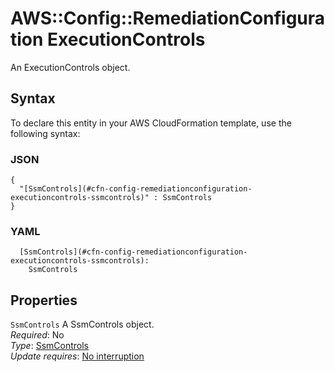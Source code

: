 # AWS::Config::RemediationConfiguration ExecutionControls<a name="aws-properties-config-remediationconfiguration-executioncontrols"></a>

An ExecutionControls object\.

## Syntax<a name="aws-properties-config-remediationconfiguration-executioncontrols-syntax"></a>

To declare this entity in your AWS CloudFormation template, use the following syntax:

### JSON<a name="aws-properties-config-remediationconfiguration-executioncontrols-syntax.json"></a>

```
{
  "[SsmControls](#cfn-config-remediationconfiguration-executioncontrols-ssmcontrols)" : SsmControls
}
```

### YAML<a name="aws-properties-config-remediationconfiguration-executioncontrols-syntax.yaml"></a>

```
  [SsmControls](#cfn-config-remediationconfiguration-executioncontrols-ssmcontrols):
    SsmControls
```

## Properties<a name="aws-properties-config-remediationconfiguration-executioncontrols-properties"></a>

`SsmControls` <a name="cfn-config-remediationconfiguration-executioncontrols-ssmcontrols"></a>
A SsmControls object\.  
_Required_: No  
_Type_: [SsmControls](aws-properties-config-remediationconfiguration-ssmcontrols.md)  
_Update requires_: [No interruption](https://docs.aws.amazon.com/AWSCloudFormation/latest/UserGuide/using-cfn-updating-stacks-update-behaviors.html#update-no-interrupt)
